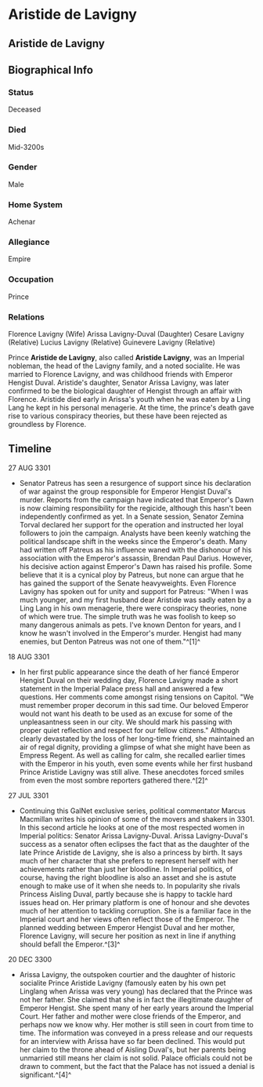 # Aristide de Lavigny
## Aristide de Lavigny

		

## Biographical Info

### Status

Deceased

### Died

Mid-3200s

### Gender

Male

### Home System

Achenar

### Allegiance

Empire

### Occupation

Prince

### Relations

Florence Lavigny (Wife)
Arissa Lavigny-Duval (Daughter)
Cesare Lavigny (Relative)
Lucius Lavigny (Relative)
Guinevere Lavigny (Relative)

Prince **Aristide de Lavigny**, also called **Aristide Lavigny**, was an Imperial nobleman, the head of the Lavigny family, and a noted socialite. He was married to Florence Lavigny, and was childhood friends with Emperor Hengist Duval. Aristide's daughter, Senator Arissa Lavigny, was later confirmed to be the biological daughter of Hengist through an affair with Florence. Aristide died early in Arissa's youth when he was eaten by a Ling Lang he kept in his personal menagerie. At the time, the prince's death gave rise to various conspiracy theories, but these have been rejected as groundless by Florence.

## Timeline

27 AUG 3301

- Senator Patreus has seen a resurgence of support since his declaration of war against the group responsible for Emperor Hengist Duval's murder. Reports from the campaign have indicated that Emperor's Dawn is now claiming responsibility for the regicide, although this hasn't been independently confirmed as yet. In a Senate session, Senator Zemina Torval declared her support for the operation and instructed her loyal followers to join the campaign. Analysts have been keenly watching the political landscape shift in the weeks since the Emperor's death. Many had written off Patreus as his influence waned with the dishonour of his association with the Emperor's assassin, Brendan Paul Darius. However, his decisive action against Emperor's Dawn has raised his profile. Some believe that it is a cynical ploy by Patreus, but none can argue that he has gained the support of the Senate heavyweights. Even Florence Lavigny has spoken out for unity and support for Patreus: "When I was much younger, and my first husband dear Aristide was sadly eaten by a Ling Lang in his own menagerie, there were conspiracy theories, none of which were true. The simple truth was he was foolish to keep so many dangerous animals as pets. I've known Denton for years, and I know he wasn't involved in the Emperor's murder. Hengist had many enemies, but Denton Patreus was not one of them."^[1]^

18 AUG 3301

- In her first public appearance since the death of her fiancé Emperor Hengist Duval on their wedding day, Florence Lavigny made a short statement in the Imperial Palace press hall and answered a few questions. Her comments come amongst rising tensions on Capitol. "We must remember proper decorum in this sad time. Our beloved Emperor would not want his death to be used as an excuse for some of the unpleasantness seen in our city. We should mark his passing with proper quiet reflection and respect for our fellow citizens." Although clearly devastated by the loss of her long-time friend, she maintained an air of regal dignity, providing a glimpse of what she might have been as Empress Regent. As well as calling for calm, she recalled earlier times with the Emperor in his youth, even some events while her first husband Prince Aristide Lavigny was still alive. These anecdotes forced smiles from even the most sombre reporters gathered there.^[2]^

27 JUL 3301

- Continuing this GalNet exclusive series, political commentator Marcus Macmillan writes his opinion of some of the movers and shakers in 3301. In this second article he looks at one of the most respected women in Imperial politics: Senator Arissa Lavigny-Duval. Arissa Lavigny-Duval's success as a senator often eclipses the fact that as the daughter of the late Prince Aristide de Lavigny, she is also a princess by birth. It says much of her character that she prefers to represent herself with her achievements rather than just her bloodline. In Imperial politics, of course, having the right bloodline is also an asset and she is astute enough to make use of it when she needs to. In popularity she rivals Princess Aisling Duval, partly because she is happy to tackle hard issues head on. Her primary platform is one of honour and she devotes much of her attention to tackling corruption. She is a familiar face in the Imperial court and her views often reflect those of the Emperor. The planned wedding between Emperor Hengist Duval and her mother, Florence Lavigny, will secure her position as next in line if anything should befall the Emperor.^[3]^

20 DEC 3300

- Arissa Lavigny, the outspoken courtier and the daughter of historic socialite Prince Aristide Lavigny (famously eaten by his own pet Linglang when Arissa was very young) has declared that the Prince was not her father. She claimed that she is in fact the illegitimate daughter of Emperor Hengist. She spent many of her early years around the Imperial Court. Her father and mother were close friends of the Emperor, and perhaps now we know why. Her mother is still seen in court from time to time. The information was conveyed in a press release and our requests for an interview with Arissa have so far been declined. This would put her claim to the throne ahead of Aisling Duval's, but her parents being unmarried still means her claim is not solid. Palace officials could not be drawn to comment, but the fact that the Palace has not issued a denial is significant.^[4]^